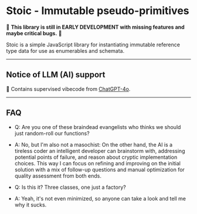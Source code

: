 # Stoic - Immutable pseudo-primitives

:construction: **This library is still in EARLY DEVELOPMENT with missing features and maybe critical bugs.** :construction:

Stoic is a simple JavaScript library for instantiating immutable reference type data for use as enumerables and schemata.

---

## Notice of LLM (AI) support

:robot: Contains supervised vibecode from [ChatGPT-4o](https://chatgpt.com/).

---

## FAQ

- Q: Are you one of these braindead evangelists who thinks we should just random-roll our functions?
- A: No, but I'm also not a masochist: On the other hand, the AI is a tireless coder an intelligent developer can brainstorm with, addressing potential points of failure, and reason about cryptic implementation choices. This way I can focus on refining and improving on the initial solution with a mix of follow-up questions and manual optimization for quality assessment from both ends.

- Q: Is this it? Three classes, one just a factory?
- A: Yeah, it's not even minimized, so anyone can take a look and tell me why it sucks.

